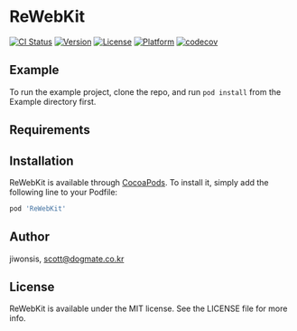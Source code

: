 # ReWebKit

[![CI Status](https://img.shields.io/travis/jiwonsis/ReWebKit.svg?style=flat)](https://travis-ci.org/jiwonsis/ReWebKit)
[![Version](https://img.shields.io/cocoapods/v/ReWebKit.svg?style=flat)](https://cocoapods.org/pods/ReWebKit)
[![License](https://img.shields.io/cocoapods/l/ReWebKit.svg?style=flat)](https://cocoapods.org/pods/ReWebKit)
[![Platform](https://img.shields.io/cocoapods/p/ReWebKit.svg?style=flat)](https://cocoapods.org/pods/ReWebKit)
[![codecov](https://codecov.io/gh/jiwonsis/ReWebkit/branch/master/graph/badge.svg)](https://codecov.io/gh/jiwonsis/ReWebkit)

## Example

To run the example project, clone the repo, and run `pod install` from the Example directory first.

## Requirements

## Installation

ReWebKit is available through [CocoaPods](https://cocoapods.org). To install
it, simply add the following line to your Podfile:

```ruby
pod 'ReWebKit'
```

## Author

jiwonsis, scott@dogmate.co.kr

## License

ReWebKit is available under the MIT license. See the LICENSE file for more info.
